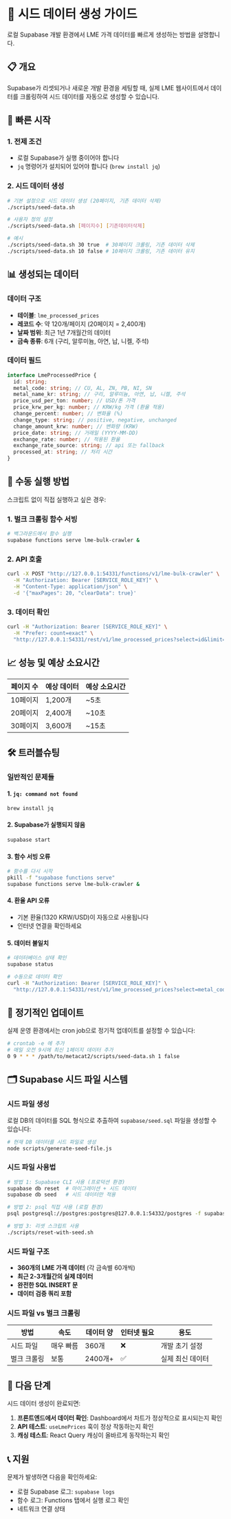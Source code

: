 # 🌱 시드 데이터 생성 가이드

로컬 Supabase 개발 환경에서 LME 가격 데이터를 빠르게 생성하는 방법을 설명합니다.

## 📋 개요

Supabase가 리셋되거나 새로운 개발 환경을 세팅할 때, 실제 LME 웹사이트에서 데이터를 크롤링하여 시드 데이터를 자동으로 생성할 수 있습니다.

## 🚀 빠른 시작

### 1. 전제 조건

- 로컬 Supabase가 실행 중이어야 합니다
- `jq` 명령어가 설치되어 있어야 합니다 (`brew install jq`)

### 2. 시드 데이터 생성

```bash
# 기본 설정으로 시드 데이터 생성 (20페이지, 기존 데이터 삭제)
./scripts/seed-data.sh

# 사용자 정의 설정
./scripts/seed-data.sh [페이지수] [기존데이터삭제]

# 예시
./scripts/seed-data.sh 30 true  # 30페이지 크롤링, 기존 데이터 삭제
./scripts/seed-data.sh 10 false # 10페이지 크롤링, 기존 데이터 유지
```

## 📊 생성되는 데이터

### 데이터 구조

- **테이블**: `lme_processed_prices`
- **레코드 수**: 약 120개/페이지 (20페이지 = 2,400개)
- **날짜 범위**: 최근 1년 7개월간의 데이터
- **금속 종류**: 6개 (구리, 알루미늄, 아연, 납, 니켈, 주석)

### 데이터 필드

```typescript
interface LmeProcessedPrice {
  id: string;
  metal_code: string; // CU, AL, ZN, PB, NI, SN
  metal_name_kr: string; // 구리, 알루미늄, 아연, 납, 니켈, 주석
  price_usd_per_ton: number; // USD/톤 가격
  price_krw_per_kg: number; // KRW/kg 가격 (환율 적용)
  change_percent: number; // 변화율 (%)
  change_type: string; // positive, negative, unchanged
  change_amount_krw: number; // 변화량 (KRW)
  price_date: string; // 거래일 (YYYY-MM-DD)
  exchange_rate: number; // 적용된 환율
  exchange_rate_source: string; // api 또는 fallback
  processed_at: string; // 처리 시간
}
```

## 🔧 수동 실행 방법

스크립트 없이 직접 실행하고 싶은 경우:

### 1. 벌크 크롤링 함수 서빙

```bash
# 백그라운드에서 함수 실행
supabase functions serve lme-bulk-crawler &
```

### 2. API 호출

```bash
curl -X POST "http://127.0.0.1:54331/functions/v1/lme-bulk-crawler" \
  -H "Authorization: Bearer [SERVICE_ROLE_KEY]" \
  -H "Content-Type: application/json" \
  -d '{"maxPages": 20, "clearData": true}'
```

### 3. 데이터 확인

```bash
curl -H "Authorization: Bearer [SERVICE_ROLE_KEY]" \
  -H "Prefer: count=exact" \
  "http://127.0.0.1:54331/rest/v1/lme_processed_prices?select=id&limit=1" -I
```

## 📈 성능 및 예상 소요시간

| 페이지 수 | 예상 데이터 | 예상 소요시간 |
| --------- | ----------- | ------------- |
| 10페이지  | 1,200개     | ~5초          |
| 20페이지  | 2,400개     | ~10초         |
| 30페이지  | 3,600개     | ~15초         |

## 🛠️ 트러블슈팅

### 일반적인 문제들

#### 1. `jq: command not found`

```bash
brew install jq
```

#### 2. Supabase가 실행되지 않음

```bash
supabase start
```

#### 3. 함수 서빙 오류

```bash
# 함수를 다시 시작
pkill -f "supabase functions serve"
supabase functions serve lme-bulk-crawler &
```

#### 4. 환율 API 오류

- 기본 환율(1320 KRW/USD)이 자동으로 사용됩니다
- 인터넷 연결을 확인하세요

#### 5. 데이터 불일치

```bash
# 데이터베이스 상태 확인
supabase status

# 수동으로 데이터 확인
curl -H "Authorization: Bearer [SERVICE_ROLE_KEY]" \
  "http://127.0.0.1:54331/rest/v1/lme_processed_prices?select=metal_code,price_date&limit=10"
```

## 🔄 정기적인 업데이트

실제 운영 환경에서는 cron job으로 정기적 업데이트를 설정할 수 있습니다:

```bash
# crontab -e 에 추가
# 매일 오전 9시에 최신 1페이지 데이터 추가
0 9 * * * /path/to/metacat2/scripts/seed-data.sh 1 false
```

## 🗂️ Supabase 시드 파일 시스템

### 시드 파일 생성

로컬 DB의 데이터를 SQL 형식으로 추출하여 `supabase/seed.sql` 파일을 생성할 수 있습니다:

```bash
# 현재 DB 데이터를 시드 파일로 생성
node scripts/generate-seed-file.js
```

### 시드 파일 사용법

```bash
# 방법 1: Supabase CLI 사용 (프로덕션 환경)
supabase db reset  # 마이그레이션 + 시드 데이터
supabase db seed   # 시드 데이터만 적용

# 방법 2: psql 직접 사용 (로컬 환경)
psql postgresql://postgres:postgres@127.0.0.1:54332/postgres -f supabase/seed.sql

# 방법 3: 리셋 스크립트 사용
./scripts/reset-with-seed.sh
```

### 시드 파일 구조

- **360개의 LME 가격 데이터** (각 금속별 60개씩)
- **최근 2-3개월간의 실제 데이터**
- **완전한 SQL INSERT 문**
- **데이터 검증 쿼리 포함**

### 시드 파일 vs 벌크 크롤링

| 방법        | 속도      | 데이터 양 | 인터넷 필요 | 용도             |
| ----------- | --------- | --------- | ----------- | ---------------- |
| 시드 파일   | 매우 빠름 | 360개     | ❌          | 개발 초기 설정   |
| 벌크 크롤링 | 보통      | 2400개+   | ✅          | 실제 최신 데이터 |

## 🎯 다음 단계

시드 데이터 생성이 완료되면:

1. **프론트엔드에서 데이터 확인**: Dashboard에서 차트가 정상적으로 표시되는지 확인
2. **API 테스트**: `useLmePrices` 훅이 정상 작동하는지 확인
3. **캐싱 테스트**: React Query 캐싱이 올바르게 동작하는지 확인

## 📞 지원

문제가 발생하면 다음을 확인하세요:

- 로컬 Supabase 로그: `supabase logs`
- 함수 로그: Functions 탭에서 실행 로그 확인
- 네트워크 연결 상태
